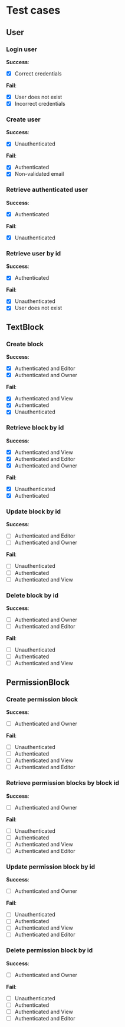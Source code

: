 # Test cases

## User

### Login user

**Success**:
- [x] Correct credentials

**Fail**:
- [x] User does not exist
- [x] Incorrect credentials

### Create user

**Success**:
- [x] Unauthenticated

**Fail**:
- [x] Authenticated
- [x] Non-validated email

### Retrieve authenticated user

**Success**:
- [x] Authenticated

**Fail**:
- [x] Unauthenticated

### Retrieve user by id

**Success**:
- [x] Authenticated

**Fail**:
- [x] Unauthenticated
- [x] User does not exist

## TextBlock

### Create block

**Success**:
- [x] Authenticated and Editor
- [x] Authenticated and Owner

**Fail**:
- [x] Authenticated and View
- [x] Authenticated
- [x] Unauthenticated

### Retrieve block by id

**Success**:
- [x] Authenticated and View
- [x] Authenticated and Editor
- [x] Authenticated and Owner

**Fail**:
- [x] Unauthenticated
- [x] Authenticated

### Update block by id

**Success**:
- [ ] Authenticated and Editor
- [ ] Authenticated and Owner

**Fail**:
- [ ] Unauthenticated
- [ ] Authenticated
- [ ] Authenticated and View

### Delete block by id

**Success**:
- [ ] Authenticated and Owner
- [ ] Authenticated and Editor

**Fail**:
- [ ] Unauthenticated
- [ ] Authenticated
- [ ] Authenticated and View

## PermissionBlock

### Create permission block

**Success**:
- [ ] Authenticated and Owner

**Fail**:
- [ ] Unauthenticated
- [ ] Authenticated
- [ ] Authenticated and View
- [ ] Authenticated and Editor

### Retrieve permission blocks by block id

**Success**:
- [ ] Authenticated and Owner

**Fail**:
- [ ] Unauthenticated
- [ ] Authenticated
- [ ] Authenticated and View
- [ ] Authenticated and Editor

### Update permission block by id

**Success**:
- [ ] Authenticated and Owner

**Fail**:
- [ ] Unauthenticated
- [ ] Authenticated
- [ ] Authenticated and View
- [ ] Authenticated and Editor

### Delete permission block by id

**Success**:
- [ ] Authenticated and Owner

**Fail**:
- [ ] Unauthenticated
- [ ] Authenticated
- [ ] Authenticated and View
- [ ] Authenticated and Editor
